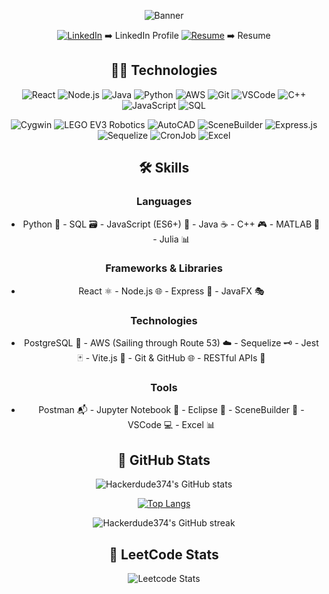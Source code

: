 <div align="center">

![Banner](https://i.pinimg.com/originals/e8/f1/4e/e8f14e5073f1017049914bd2b2513d65.gif)

[![LinkedIn](https://img.icons8.com/color/48/000000/linkedin.png)](https://www.linkedin.com/in/robert-le982/) ➡️ LinkedIn Profile [![Resume](https://img.icons8.com/color/48/000000/resume.png)](https://drive.google.com/file/d/1hMZN1NW1HQTbZ9UTauMVLQ2QzdUXKKHL/view?usp=sharing) ➡️ Resume

## 👨‍💻 Technologies 

![React](https://img.icons8.com/color/48/000000/react-native.png) ![Node.js](https://img.icons8.com/color/48/000000/nodejs.png) ![Java](https://img.icons8.com/color/48/000000/java-coffee-cup-logo.png) ![Python](https://img.icons8.com/color/48/000000/python.png)  ![AWS](https://img.icons8.com/color/48/000000/amazon-web-services.png) ![Git](https://img.icons8.com/color/48/000000/git.png) ![VSCode](https://img.icons8.com/color/48/000000/visual-studio-code-2019.png) ![C++](https://img.icons8.com/color/48/000000/c-plus-plus-logo.png) ![JavaScript](https://img.icons8.com/color/48/000000/javascript.png) ![SQL](https://img.icons8.com/color/48/000000/sql.png)

![Cygwin](https://img.icons8.com/color/48/000000/console.png) ![LEGO EV3 Robotics](https://img.icons8.com/color/48/000000/lego.png) ![AutoCAD](https://img.icons8.com/color/48/000000/autodesk-autocad.png)   ![SceneBuilder](https://img.icons8.com/color/48/000000/crowd.png)  ![Express.js](https://img.icons8.com/color/48/000000/express.png) ![Sequelize](https://img.icons8.com/color/48/000000/database-restore.png) ![CronJob](https://img.icons8.com/color/48/000000/time.png) ![Excel](https://img.icons8.com/color/48/000000/microsoft-excel-2019.png)

## 🛠️ Skills

### Languages
- Python 🐍 - SQL 🗃️ - JavaScript (ES6+) 🚀 - Java ☕ - C++ 🎮 - MATLAB 🧮 - Julia 📊

### Frameworks & Libraries
- React ⚛️ - Node.js 🌐 - Express 🚄 - JavaFX 🎭

### Technologies
- PostgreSQL 🐘 - AWS (Sailing through Route 53) ☁️ - Sequelize 🗝️ - Jest 🃏 - Vite.js 🏰 - Git & GitHub 🌐 - RESTful APIs 🔄

### Tools
- Postman 📬 - Jupyter Notebook 📓 - Eclipse 🌙 - SceneBuilder 🎨 - VSCode 💻 - Excel 📊

## 🌊 GitHub Stats

![Hackerdude374's GitHub stats](https://github-readme-stats.vercel.app/api?username=Hackerdude374&show_icons=true&theme=radical)

[![Top Langs](https://github-readme-stats.vercel.app/api/top-langs/?username=Hackerdude374&theme=radical)](https://github.com/Hackerdude374/github-readme-stats)

![Hackerdude374's GitHub streak](https://github-readme-streak-stats.herokuapp.com/?user=Hackerdude374&theme=radical)

## 🧠 LeetCode Stats

![Leetcode Stats](https://leetcard.jacoblin.cool/bobbyle2)

</div>
